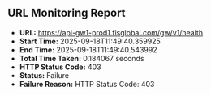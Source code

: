 ## URL Monitoring Report

- **URL:** https://api-gw1-prod1.fisglobal.com/gw/v1/health
- **Start Time:** 2025-09-18T11:49:40.359925
- **End Time:** 2025-09-18T11:49:40.543992
- **Total Time Taken:** 0.184067 seconds
- **HTTP Status Code:** 403
- **Status:** Failure
- **Failure Reason:** HTTP Status Code: 403
